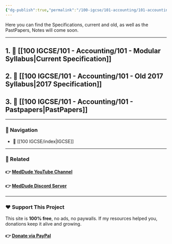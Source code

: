 ```yaml
---
{"dg-publish":true,"permalink":"/100-igcse/101-accounting/101-accounting/","created":"2025-06-19T04:26:50.922+03:00","updated":"2025-07-02T05:54:27.703+03:00"}
---
```


Here you can find the Specifications, current and old, as well as the PastPapers, Notes will come soon.

---
## 1. 📁 [[100 IGCSE/101 - Accounting/101 - Modular Syllabus\|Current Specification]]

## 2. 📁 [[100 IGCSE/101 - Accounting/101 - Old 2017 Syllabus\|2017 Specification]]

## 3. 📁 [[100 IGCSE/101 - Accounting/101 - Pastpapers\|PastPapers]]

---

### 🧭 Navigation

- 📁 [[100 IGCSE/index\|IGCSE]]


---
### 🔗 Related

#### 👉 [MedDude YouTube Channel](https://www.youtube.com/@MedDudee)
#### 👉 [MedDude Discord Server](https://discord.com/invite/gQw6Smx8nX)

--- 
### ❤️ Support This Project

This site is **100% free**, no ads, no paywalls. If my resources helped you, donations keep it alive and growing.  
#### 👉 **[Donate via PayPal](https://www.paypal.com/donate/?hosted_button_id=S5N6JJWSWU8MQ)**  
